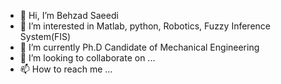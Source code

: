 - 👋 Hi, I’m Behzad Saeedi
- 👀 I’m interested in Matlab, python, Robotics, Fuzzy Inference System(FIS)
- 🌱 I’m currently Ph.D Candidate of Mechanical Engineering
- 💞️ I’m looking to collaborate on ...
- 📫 How to reach me ...

<!---
BehzadSaeedi1991/BehzadSaeedi1991 is a ✨ special ✨ repository because its `README.md` (this file) appears on your GitHub profile.
You can click the Preview link to take a look at your changes.
--->
